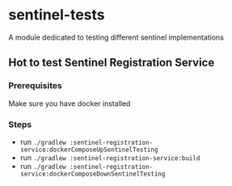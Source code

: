 # sentinel-tests
A module dedicated to testing different sentinel implementations

## Hot to test Sentinel Registration Service

### Prerequisites

Make sure you have docker installed

### Steps
- run `./gradlew :sentinel-registration-service:dockerComposeUpSentinelTesting`
- run `./gradlew :sentinel-registration-service:build`
- run `./gradlew :sentinel-registration-service:dockerComposeDownSentinelTesting`